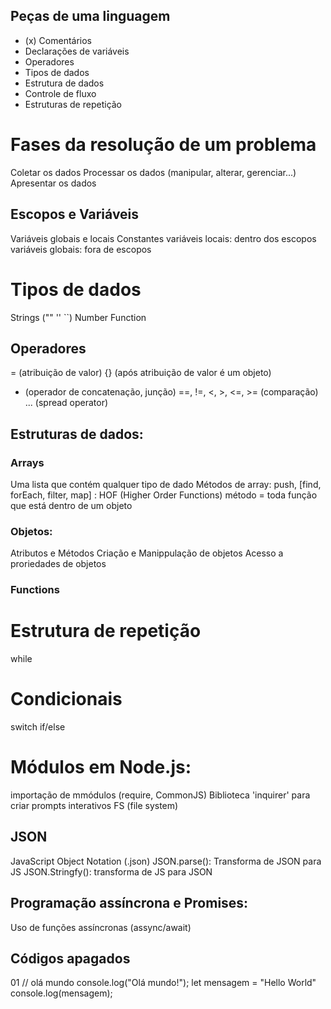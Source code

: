 ## Peças de uma linguagem

- (x) Comentários
- Declarações de variáveis
- Operadores
- Tipos de dados
- Estrutura de dados
- Controle de fluxo
- Estruturas de repetição

# Fases da resolução de um problema

Coletar os dados
Processar os dados (manipular, alterar, gerenciar...)
Apresentar os dados

## Escopos e Variáveis

Variáveis globais e locais
Constantes
variáveis locais: dentro dos escopos
variáveis globais: fora de escopos
# Tipos de dados

Strings ("" '' ``)
Number 
Function

## Operadores

= (atribuição de valor)
{} (após atribuição de valor é um objeto)
+ (operador de concatenação, junção)
==, !=, <, >, <=, >= (comparação)
... (spread operator)

## Estruturas de dados:

### Arrays

Uma lista que contém qualquer tipo de dado
Métodos de array: push, [find, forEach, filter, map] : HOF (Higher Order Functions)
método = toda função que está dentro de um objeto

### Objetos:

Atributos e Métodos
Criação e Manippulação de objetos
Acesso a proriedades de objetos

### Functions

# Estrutura de repetição

while

# Condicionais

switch
if/else

# Módulos em Node.js:

importação de mmódulos (require, CommonJS)
Biblioteca 'inquirer' para criar prompts interativos
FS (file system)

## JSON

JavaScript Object Notation (.json)
JSON.parse(): Transforma de JSON para JS
JSON.Stringfy(): transforma de JS para JSON

## Programação assíncrona e Promises:

Uso de funções assíncronas (assync/await)


## Códigos apagados

01
// olá mundo
console.log("Olá mundo!");
 let mensagem = "Hello World"
 console.log(mensagem);